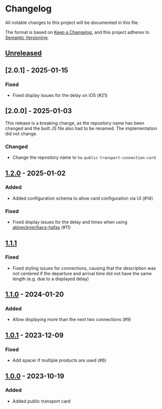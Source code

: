 # Changelog

All notable changes to this project will be documented in this file.

The format is based on [Keep a Changelog](https://keepachangelog.com/en/1.0.0/),
and this project adheres to [Semantic Versioning](https://semver.org/spec/v2.0.0.html).

## [Unreleased]

## [2.0.1] - 2025-01-15

### Fixed

- Fixed display issues for the delay on iOS (#21)

## [2.0.0] - 2025-01-03

This release is a breaking change, as the repository name has been changed and the built JS file also had to be renamed.
The implementation did not change.

### Changed

- Change the repository name to `ha-public-transport-connection-card`

## [1.2.0] - 2025-01-02

### Added

- Added configuration schema to allow card configuration via UI (#14)

### Fixed

- Fixed display issues for the delay and times when using [akloeckner/hacs-hafas](https://github.com/akloeckner/hacs-hafas) (#11)

## [1.1.1]

### Fixed

- Fixed styling issues for connections, causing that the description was not centered if the departure and arrival time did not have the same length (e.g. due to a displayed delay)

## [1.1.0] - 2024-01-20

### Added

- Allow displaying more than the next two connections (#9)

## [1.0.1] - 2023-12-09

### Fixed

- Add spacer if multiple products are used (#6)

## [1.0.0] - 2023-10-19

### Added

- Added public transport card

[unreleased]: https://github.com/silviokennecke/ha-public-transport-connection-card/compare/1.2.0...HEAD
[1.2.0]: https://github.com/silviokennecke/ha-public-transport-connection-card/compare/1.1.1...1.2.0
[1.1.1]: https://github.com/silviokennecke/ha-public-transport-connection-card/compare/1.1.0...1.1.1
[1.1.0]: https://github.com/silviokennecke/ha-public-transport-connection-card/compare/1.0.1...1.1.0
[1.0.1]: https://github.com/silviokennecke/ha-public-transport-connection-card/compare/1.0.0...1.0.1
[1.0.0]: https://github.com/silviokennecke/ha-public-transport-connection-card/releases/tag/1.0.0
